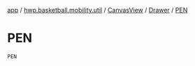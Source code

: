 [app](../../../index.md) / [hwp.basketball.mobility.util](../../index.md) / [CanvasView](../index.md) / [Drawer](index.md) / [PEN](.)

# PEN

`PEN`